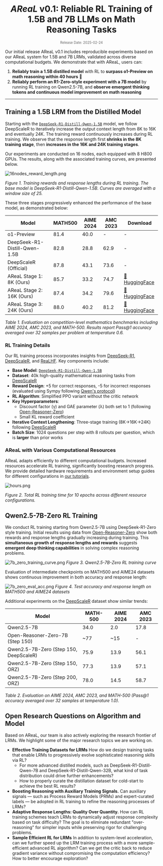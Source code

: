<h1 align="center">
<em>AReaL</em> v0.1: Reliable RL Training of 1.5B and 7B LLMs on Math Reasoning Tasks
</h1>

<p align="center" style="font-size: 0.8em; color: #666;">
Release Date: 2025-02-24
</p>

Our initial release AReaL v0.1 includes reproducible experiments based on our AReaL system for 1.5B and 7B LRMs, validated across diverse computational budgets. We demonstrate that with AReaL, users can:
1. **Reliably train a 1.5B distilled model** with RL to **surpass o1-Preview on math reasoning within 40 hours** 🚀 
2. **Reliably perform an R1-Zero-style experiment with a 7B model** by running RL training on Qwen2.5-7B, and **observe emergent thinking tokens and continuous model improvement on math reasoning**

---

## Training a 1.5B LRM from the Distilled Model

Starting with the [`DeepSeek-R1-Distill-Qwen-1.5B`](https://huggingface.co/deepseek-ai/DeepSeek-R1-Distill-Qwen-1.5B) model, we follow DeepScaleR to iteratively increase the output context length from 8K to 16K and eventually 24K. The training reward continuously increases during RL training. We observe that the response length first **shrinks in the 8K training stage**, then **increases in the 16K and 24K training stages**.

Our experiments are conducted on 16 nodes, each equipped with 8 H800 GPUs. The results, along with the associated training curves, are presented below.

![16nodes_reward_length.png](/assets/distill_1.5b_24k_curve.png) 

*Figure 1. Training rewards and response lengths during RL training. The base model is DeepSeek-R1-Distill-Qwen-1.5B. Curves are averaged with a window size of 25.*

These three stages progressively enhanced the performance of the base model, as demonstrated below:

| Model | MATH500 | AIME 2024 | AMC 2023 | Download |
| ----- | ------- | --------- | -------- | -------- |
| o1-Preview | 81.4 | 40.0 | - | - |
| DeepSeek-R1-Distill-Qwen-1.5B | 82.8 | 28.8 | 62.9 | - |
| DeepScaleR (Official) | 87.8 | 43.1 | 73.6 | - |
| AReaL Stage 1: 8K (Ours) | 85.7 | 33.2 | 74.7 | [🤗 HuggingFace](https://huggingface.co/inclusionAI/AReaL-1.5B-Preview-Stage-1) |
| AReaL Stage 2: 16K (Ours) | 87.4 | 34.2 | 79.6 | [🤗 HuggingFace](https://huggingface.co/inclusionAI/AReaL-1.5B-Preview-Stage-2) |
| AReaL Stage 3: 24K (Ours) | 88.0 | 40.2 | 81.2 | [🤗 HuggingFace](https://huggingface.co/inclusionAI/AReaL-1.5B-Preview-Stage-3) |

*Table 1. Evaluation on competition-level mathematics benchmarks including AIME 2024, AMC 2023, and MATH-500. Results report Pass@1 accuracy averaged over 32 samples per problem at temperature 0.6.*

### RL Training Details

Our RL training process incorporates insights from [DeepSeek-R1](https://github.com/deepseek-ai/DeepSeek-R1), [DeepScaleR](https://github.com/agentica-project/deepscaler), and [ReaLHF](https://github.com/openpsi-project/ReaLHF). Key components include:

- **Base Model**: [`DeepSeek-R1-Distill-Qwen-1.5B`](https://huggingface.co/deepseek-ai/DeepSeek-R1-Distill-Qwen-1.5B)
- **Dataset**: 40k high-quality mathematical reasoning tasks from [DeepScaleR](https://huggingface.co/datasets/agentica-org/DeepScaleR-Preview-Dataset)
- **Reward Design**: +5 for correct responses, -5 for incorrect responses (evaluated using Sympy following [Qwen's protocol](https://github.com/QwenLM/Qwen2.5-Math/tree/main/evaluation))
- **RL Algorithm**: Simplified PPO variant without the critic network
- **Key Hyperparameters**: 
  - Discount factor (γ) and GAE parameter (λ) both set to 1 (following [Open-Reasoner-Zero](https://github.com/Open-Reasoner-Zero/Open-Reasoner-Zero))
  - Small KL reward coefficient
- **Iterative Context Lengthening**: Three-stage training (8K→16K→24K) following [DeepScaleR](https://github.com/agentica-project/deepscaler)
- **Batch Size**: 1024 questions per step with 8 rollouts per question, which is **larger** than prior works

### AReaL with Various Computational Resources

AReaL adapts efficiently to different computational budgets. Increased resources accelerate RL training, significantly boosting research progress. We provide detailed hardware requirements and environment setup guides for different configurations in [our tutorials](/examples/README.md).

![hours.png](/assets/1.5b_time_n1n4n16.png) 

*Figure 2. Total RL training time for 10 epochs across different resource configurations.*

## Qwen2.5-7B-Zero RL Training

We conduct RL training starting from Qwen2.5-7B using DeepSeek-R1-Zero style training. Initial results using data from [Open-Reasoner-Zero](https://github.com/Open-Reasoner-Zero/Open-Reasoner-Zero) show both rewards and response lengths gradually increasing during training. This **simultaneous growth of response lengths and rewards** suggests **emergent deep thinking capabilities** in solving complex reasoning problems.

![7b_zero_training_curve.png](/assets/7b_zero_training_curve.png) 
*Figure 3. Qwen2.5-7B-Zero RL training curve*

Evaluation of intermediate checkpoints on MATH500 and AIME24 datasets shows continuous improvement in both accuracy and response length:

![7b_zero_eval_acc.png](/assets/7b_zero_eval_acc.png)
*Figure 4. Test accuracy and response length on MATH500 and AIME24 datasets*

Additional experiments on the [DeepScaleR](https://github.com/agentica-project/deepscaler) dataset show similar trends:

| Model | MATH-500 | AIME 2024 | AMC 2023 |
| ----- | -------- | --------- | -------- |
| Qwen2.5-7B | 34.0 | 2.0 | 17.8 |
| Open-Reasoner-Zero-7B (Step 150) | ~77 | ~15 | - |
| Qwen2.5-7B-Zero (Step 150, DeepScaleR) | 75.9 | 13.9 | 56.1 |
| Qwen2.5-7B-Zero (Step 150, ORZ) | 77.3 | 13.9 | 57.1 |
| Qwen2.5-7B-Zero (Step 200, ORZ) | 78.0 | 14.5 | 58.7 |

*Table 2. Evaluation on AIME 2024, AMC 2023, and MATH-500 (Pass@1 accuracy averaged over 32 samples at temperature 1.0).*

## Open Research Questions on Algorithm and Model

Based on AReaL, our team is also actively exploring the research frontier of LRMs. We highlight some of the major research topics we are working on.

- **Effective Training Datasets for LRMs**  How do we design training tasks that enable LRMs to progressively evolve sophisticated reasoning skills via RL? 
	- For more advanced distilled models, such as DeepSeek-R1-Distill-Qwen-7B and DeepSeek-R1-Distill-Qwen-32B, what kind of task distribution could drive further enhancements?
 	- How to properly curate the distillation dataset for cold-start to achieve the best RL results?
-  **Boosting Reasoning with Auxiliary Training Signals.** Can auxiliary signals — such as Process Reward Models (PRMs) and expert-curated labels — be adopted in RL training to refine the reasoning processes of LRMs?   
- **Adaptive Response Lengths: Quality Over Quantity.** How can RL training schemes teach LRMs to dynamically adjust response complexity based on task difficulty? The goal is to eliminate redundant "over-reasoning" for simpler inputs while preserving rigor for challenging problems.
- **Sample Efficient RL for LRMs** In addition to system-level acceleration, can we further speed up the LRM training process with a more sample-efficient advanced RL algorithm? Can we get the critic back to reduce gradient variance without compromising the computation efficiency? How to better encourage exploration?